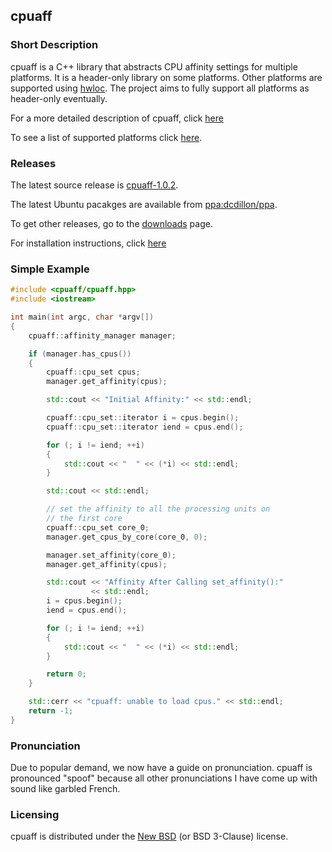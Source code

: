 ## cpuaff

### Short Description

cpuaff is a C++ library that abstracts CPU affinity settings for multiple platforms.  It is a header-only library on some platforms.  Other platforms are supported using [hwloc](http://www.open-mpi.org/projects/hwloc/).  The project aims to fully support all platforms as header-only eventually.

For a more detailed description of cpuaff, click [here](http://dcdillon.github.io/cpuaff/details.html)

To see a list of supported platforms click [here](http://dcdillon.github.io/cpuaff/supported_platforms.html).

### Releases

The latest source release is [cpuaff-1.0.2](http://dcdillon.github.io/cpuaff/releases/cpuaff-1.0.2.tar.gz).

The latest Ubuntu pacakges are available from [ppa:dcdillon/ppa](https://launchpad.net/~dcdillon/+archive/ubuntu/ppa).

To get other releases, go to the [downloads](http://dcdillon.github.io/cpuaff/downloads.html) page.

For installation instructions, click [here](http://dcdillon.github.io/cpuaff/installation.html)

### Simple Example

``` cpp
#include <cpuaff/cpuaff.hpp>
#include <iostream>

int main(int argc, char *argv[])
{
    cpuaff::affinity_manager manager;

    if (manager.has_cpus())
    {
        cpuaff::cpu_set cpus;
        manager.get_affinity(cpus);

        std::cout << "Initial Affinity:" << std::endl;

        cpuaff::cpu_set::iterator i = cpus.begin();
        cpuaff::cpu_set::iterator iend = cpus.end();

        for (; i != iend; ++i)
        {
            std::cout << "  " << (*i) << std::endl;
        }

        std::cout << std::endl;

        // set the affinity to all the processing units on
        // the first core
        cpuaff::cpu_set core_0;
        manager.get_cpus_by_core(core_0, 0);

        manager.set_affinity(core_0);
        manager.get_affinity(cpus);

        std::cout << "Affinity After Calling set_affinity():"
                  << std::endl;
        i = cpus.begin();
        iend = cpus.end();

        for (; i != iend; ++i)
        {
            std::cout << "  " << (*i) << std::endl;
        }

        return 0;
    }

    std::cerr << "cpuaff: unable to load cpus." << std::endl;
    return -1;
}
```

### Pronunciation

Due to popular demand, we now have a guide on pronunciation.  cpuaff is pronounced "spoof" because all other pronunciations I have come up with sound like garbled French.

### Licensing

cpuaff is distributed under the [New BSD](http://opensource.org/licenses/BSD-3-Clause) (or BSD 3-Clause) license.

